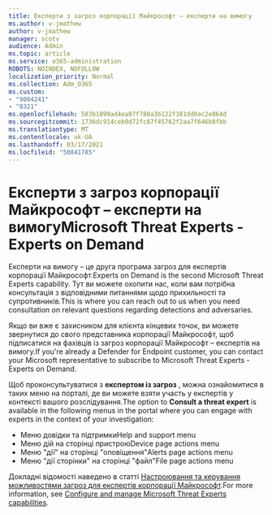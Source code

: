 ```yaml
---
title: Експерти з загроз корпорації Майкрософт – експерти на вимогу
ms.author: v-jmathew
author: v-jmathew
manager: scotv
audience: Admin
ms.topic: article
ms.service: o365-administration
ROBOTS: NOINDEX, NOFOLLOW
localization_priority: Normal
ms.collection: Adm_O365
ms.custom:
- "9004241"
- "8321"
ms.openlocfilehash: 583b1099ad4ea07f780a3b122f381dd0ac2e864d
ms.sourcegitcommit: 1736dc914ceb9d72fc87f45762f2aa7f646b8fbb
ms.translationtype: MT
ms.contentlocale: uk-UA
ms.lasthandoff: 03/17/2021
ms.locfileid: "50841785"
---
```

# <a name="microsoft-threat-experts---experts-on-demand"></a><span data-ttu-id="ffc33-102">Експерти з загроз корпорації Майкрософт – експерти на вимогу</span><span class="sxs-lookup"><span data-stu-id="ffc33-102">Microsoft Threat Experts - Experts on Demand</span></span>

<span data-ttu-id="ffc33-103">Експерти на вимогу – це друга програма загроз для експертів корпорації Майкрософт.</span><span class="sxs-lookup"><span data-stu-id="ffc33-103">Experts on Demand is the second Microsoft Threat Experts capability.</span></span> <span data-ttu-id="ffc33-104">Тут ви можете охопити нас, коли вам потрібна консультація з відповідними питаннями щодо прихильності та супротивників.</span><span class="sxs-lookup"><span data-stu-id="ffc33-104">This is where you can reach out to us when you need consultation on relevant questions regarding detections and adversaries.</span></span>

<span data-ttu-id="ffc33-105">Якщо ви вже є захисником для клієнта кінцевих точок, ви можете звернутися до свого представника корпорації Майкрософт, щоб підписатися на фахівців із загроз корпорації Майкрософт – експертів на вимогу.</span><span class="sxs-lookup"><span data-stu-id="ffc33-105">If you're already a Defender for Endpoint customer, you can contact your Microsoft representative to subscribe to Microsoft Threat Experts - Experts on Demand.</span></span>

<span data-ttu-id="ffc33-106">Щоб проконсультуватися з **експертом із загроз** , можна ознайомитися в таких меню на порталі, де ви можете взяти участь у експертів у контексті вашого розслідування.</span><span class="sxs-lookup"><span data-stu-id="ffc33-106">The option to **Consult a threat expert** is available in the following menus in the portal where you can engage with experts in the context of your investigation:</span></span>

- <span data-ttu-id="ffc33-107">Меню довідки та підтримки</span><span class="sxs-lookup"><span data-stu-id="ffc33-107">Help and support menu</span></span>
- <span data-ttu-id="ffc33-108">Меню дій на сторінці пристрою</span><span class="sxs-lookup"><span data-stu-id="ffc33-108">Device page actions menu</span></span>
- <span data-ttu-id="ffc33-109">Меню "дії" на сторінці "оповіщення"</span><span class="sxs-lookup"><span data-stu-id="ffc33-109">Alerts page actions menu</span></span>
- <span data-ttu-id="ffc33-110">Меню "дії сторінки" на сторінці "файл"</span><span class="sxs-lookup"><span data-stu-id="ffc33-110">File page actions menu</span></span>

<span data-ttu-id="ffc33-111">Докладні відомості наведено в статті [Настроювання та керування можливостями загроз для експертів корпорації Майкрософт](https://docs.microsoft.com/windows/security/threat-protection/microsoft-defender-atp/configure-microsoft-threat-experts).</span><span class="sxs-lookup"><span data-stu-id="ffc33-111">For more information, see [Configure and manage Microsoft Threat Experts capabilities](https://docs.microsoft.com/windows/security/threat-protection/microsoft-defender-atp/configure-microsoft-threat-experts).</span></span>
